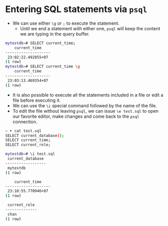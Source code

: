 # Entering SQL statements via `psql`

- We can use either `\g` or `;` to execute the statement.
  - Until we end a statement with either one, `psql` will keep the content we are typing in the query buffer.

```bash
mytestdb=# SELECT current_time;
    current_time
--------------------
 23:02:22.492855+07
(1 row)
mytestdb=# SELECT current_time \g
    current_time
--------------------
 23:03:13.469354+07
(1 row)

```

- It is also possible to execute all the statements included in a file or edit a file before executing it.
- We can use the `\i` special command followed by the name of the file.
- To edit the file without leaving `psql`, we can issue `\e test.sql` to open our favorite editor, make changes and come back to the `psql` connection.

```bash
~ ➤ cat test.sql
SELECT current_database();
SELECT current_time;
SELECT current_role;
```

```bash
mytestdb=# \i test.sql
 current_database
------------------
 mytestdb
(1 row)

    current_time
--------------------
 23:10:55.770946+07
(1 row)

 current_role
--------------
 chan
(1 row)
```

